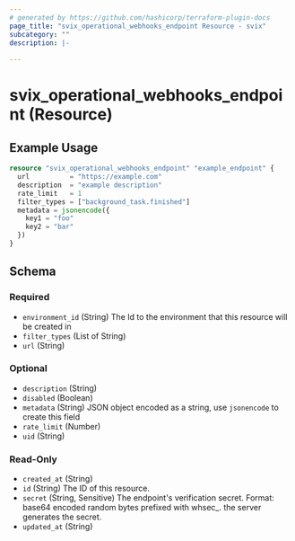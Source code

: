 ```yaml
---
# generated by https://github.com/hashicorp/terraform-plugin-docs
page_title: "svix_operational_webhooks_endpoint Resource - svix"
subcategory: ""
description: |-
  
---
```


# svix_operational_webhooks_endpoint (Resource)



## Example Usage

```terraform
resource "svix_operational_webhooks_endpoint" "example_endpoint" {
  url          = "https://example.com"
  description  = "example description"
  rate_limit   = 1
  filter_types = ["background_task.finished"]
  metadata = jsonencode({
    key1 = "foo"
    key2 = "bar"
  })
}
```

<!-- schema generated by tfplugindocs -->
## Schema

### Required

- `environment_id` (String) The Id to the environment that this resource will be created in
- `filter_types` (List of String)
- `url` (String)

### Optional

- `description` (String)
- `disabled` (Boolean)
- `metadata` (String) JSON object encoded as a string, use `jsonencode` to create this field
- `rate_limit` (Number)
- `uid` (String)

### Read-Only

- `created_at` (String)
- `id` (String) The ID of this resource.
- `secret` (String, Sensitive) The endpoint's verification secret.
Format: base64 encoded random bytes prefixed with whsec_. the server generates the secret.
- `updated_at` (String)
